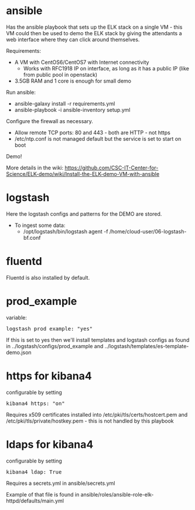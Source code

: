 ansible
=======

Has the ansible playbook that sets up the ELK stack on a single VM - this VM could then be used to demo the ELK stack by giving the attendants a web interface where they can click around themselves.

Requirements: 
   * A VM with CentOS6/CentOS7 with Internet connectivity 
      * Works with RFC1918 IP on interface, as long as it has a public IP (like from public pool in openstack)
   * 3.5GB RAM and 1 core is enough for small demo

Run ansible:
   * ansible-galaxy install -r requirements.yml
   * ansible-playbook -i ansible-inventory setup.yml

Configure the firewall as necessary.
   * Allow remote TCP ports: 80 and 443 - both are HTTP - not https
   * /etc/ntp.conf is not managed default but the service is set to start on boot

Demo! 

More details in the wiki: https://github.com/CSC-IT-Center-for-Science/ELK-demo/wiki/Install-the-ELK-demo-VM-with-ansible

logstash
========

Here the logstash configs and patterns for the DEMO are stored.

   * To ingest some data:
      * /opt/logstash/bin/logstash agent -f /home/cloud-user/06-logstash-bf.conf

fluentd
=======

Fluentd is also installed by default.

prod\_example
=============

variable:
<pre>logstash_prod_example: "yes"</pre>

If this is set to yes then we'll install templates and logstash configs as found in ../logstash/configs/prod_example and ../logstash/templates/es-template-demo.json

https for kibana4
======================

configurable by setting
<pre>kibana4_https: "on"
</pre>

Requires x509 certificates installed into /etc/pki/tls/certs/hostcert.pem and /etc/pki/tls/private/hostkey.pem - this is not handled by this playbook

ldaps for kibana4
======================

configurable by setting 
<pre>kibana4_ldap: True
</pre>

Requires a secrets.yml in ansible/secrets.yml

Example of that file is found in ansible/roles/ansible-role-elk-httpd/defaults/main.yml
